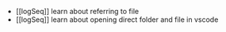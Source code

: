 - [[logSeq]] learn about referring to file
- [[logSeq]] learn about opening direct folder and file in vscode